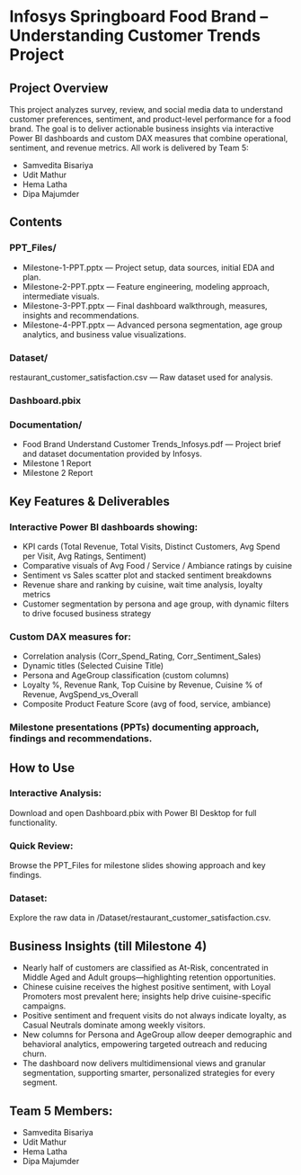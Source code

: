 # Infosys Springboard Food Brand – Understanding Customer Trends Project

## Project Overview
This project analyzes survey, review, and social media data to understand customer preferences, sentiment, and product-level performance for a food brand. The goal is to deliver actionable business insights via interactive Power BI dashboards and custom DAX measures that combine operational, sentiment, and revenue metrics. 
All work is delivered by Team 5: 
- Samvedita Bisariya
- Udit Mathur
- Hema Latha
- Dipa Majumder

## Contents

### PPT_Files/
- Milestone-1-PPT.pptx — Project setup, data sources, initial EDA and plan.
- Milestone-2-PPT.pptx — Feature engineering, modeling approach, intermediate visuals.
- Milestone-3-PPT.pptx — Final dashboard walkthrough, measures, insights and recommendations.
- Milestone-4-PPT.pptx — Advanced persona segmentation, age group analytics, and business value visualizations.

### Dataset/
restaurant_customer_satisfaction.csv — Raw dataset used for analysis.

### Dashboard.pbix

### Documentation/
- Food Brand Understand Customer Trends_Infosys.pdf — Project brief and dataset documentation provided by Infosys.
- Milestone 1 Report
- Milestone 2 Report

## Key Features & Deliverables

### Interactive Power BI dashboards showing:
- KPI cards (Total Revenue, Total Visits, Distinct Customers, Avg Spend per Visit, Avg Ratings, Sentiment)
- Comparative visuals of Avg Food / Service / Ambiance ratings by cuisine
- Sentiment vs Sales scatter plot and stacked sentiment breakdowns
- Revenue share and ranking by cuisine, wait time analysis, loyalty metrics
- Customer segmentation by persona and age group, with dynamic filters to drive focused business strategy

### Custom DAX measures for:
- Correlation analysis (Corr_Spend_Rating, Corr_Sentiment_Sales)
- Dynamic titles (Selected Cuisine Title)
- Persona and AgeGroup classification (custom columns)
- Loyalty %, Revenue Rank, Top Cuisine by Revenue, Cuisine % of Revenue, AvgSpend_vs_Overall
- Composite Product Feature Score (avg of food, service, ambiance)
  
### Milestone presentations (PPTs) documenting approach, findings and recommendations.

## How to Use

### Interactive Analysis:
Download and open Dashboard.pbix with Power BI Desktop for full functionality.

### Quick Review:
Browse the PPT_Files for milestone slides showing approach and key findings.

### Dataset:
Explore the raw data in /Dataset/restaurant_customer_satisfaction.csv.

## Business Insights (till Milestone 4)
- Nearly half of customers are classified as At-Risk, concentrated in Middle Aged and Adult groups—highlighting retention opportunities.
- Chinese cuisine receives the highest positive sentiment, with Loyal Promoters most prevalent here; insights help drive cuisine-specific campaigns.
- Positive sentiment and frequent visits do not always indicate loyalty, as Casual Neutrals dominate among weekly visitors.
- New columns for Persona and AgeGroup allow deeper demographic and behavioral analytics, empowering targeted outreach and reducing churn.
- The dashboard now delivers multidimensional views and granular segmentation, supporting smarter, personalized strategies for every segment.

## Team 5 Members:
- Samvedita Bisariya
- Udit Mathur
- Hema Latha
- Dipa Majumder
